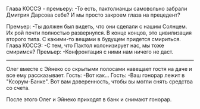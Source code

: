 Глава КОССЭ - премьеру:
-То есть, пактолианцы самовольно забрали Дмитрия Дарсова себе? И мы просто закроем глаза на прецедент?

Премьер:
-Ты должен был видеть, что они сделали с нашим Солнцем. Их рой почти полностью развернулся. В конце концов, это цивилизация второго типа. С какими-то вещами в будущем придется смириться.
Глава КОССЭ:
-С тем, что Пактол колонизирует нас, мы тоже смиримся?
Премьер:
-Конфронтация с ними нам ничего не даст. 

---

Олег вместе с Эйнеко со скрытыми полосами навещает гостя на даче и все ему рассказывает.
Гость:
-Вот как...
Гость:
-Ваш гонорар лежит в "Ксорум-Банке". Вот вам доверенность, чтобы вы могли снять средства со счета.

После этого Олег и Эйнеко приходят в банк и снимают гонорар.




